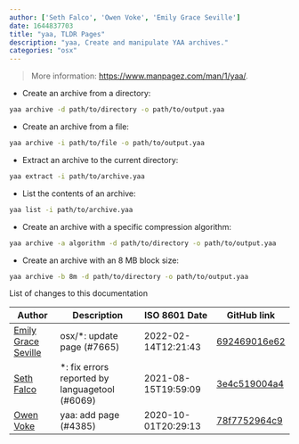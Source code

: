 ```yaml
---
author: ['Seth Falco', 'Owen Voke', 'Emily Grace Seville']
date: 1644837703
title: "yaa, TLDR Pages"
description: "yaa, Create and manipulate YAA archives."
categories: "osx"
---
```

> More information: <https://www.manpagez.com/man/1/yaa/>.

- Create an archive from a directory:

```bash
yaa archive -d path/to/directory -o path/to/output.yaa
```

- Create an archive from a file:

```bash
yaa archive -i path/to/file -o path/to/output.yaa
```

- Extract an archive to the current directory:

```bash
yaa extract -i path/to/archive.yaa
```

- List the contents of an archive:

```bash
yaa list -i path/to/archive.yaa
```

- Create an archive with a specific compression algorithm:

```bash
yaa archive -a algorithm -d path/to/directory -o path/to/output.yaa
```

- Create an archive with an 8 MB block size:

```bash
yaa archive -b 8m -d path/to/directory -o path/to/output.yaa
```
List of changes to this documentation


Author | Description | ISO 8601 Date | GitHub link
------|-----|-----|-----
[Emily Grace Seville](mailto:emilyseville7cf@gmail.com) | osx/*: update page (#7665) | 2022-02-14T12:21:43 | [692469016e62](https://github.com/tldr-pages/tldr/commit/692469016e62d4410ec92a8f29272e447046a0d2)
[Seth Falco](mailto:seth@falco.fun) | *: fix errors reported by languagetool (#6069) | 2021-08-15T19:59:09 | [3e4c519004a4](https://github.com/tldr-pages/tldr/commit/3e4c519004a471c861cdc609fd7239ee3355671c)
[Owen Voke](mailto:development@voke.dev) | yaa: add page (#4385) | 2020-10-01T20:29:13 | [78f7752964c9](https://github.com/tldr-pages/tldr/commit/78f7752964c9b99d4c675df7de275a0ede869cc7)

